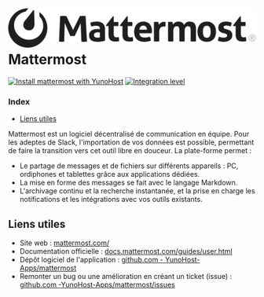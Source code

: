 # <img src="/images/mattermost_logo.svg" height="80px" alt="logo de mattermost"> Mattermost

[![Install mattermost with YunoHost](https://install-app.yunohost.org/install-with-yunohost.png)](https://install-app.yunohost.org/?app=mattermost) [![Integration level](https://dash.yunohost.org/integration/mattermost.svg)](https://dash.yunohost.org/appci/app/mattermost)

### Index

- [Liens utiles](#liens-utiles)

Mattermost est un logiciel décentralisé de communication en équipe. Pour les adeptes de Slack, l'importation de vos données est possible, permettant de faire la transition vers cet outil libre en douceur.
La plate-forme permet :

* Le partage de messages et de fichiers sur différents appareils : PC, ordiphones et tablettes grâce aux applications dédiées.
* La mise en forme des messages se fait avec le langage Markdown.
* L'archivage continu et la recherche instantanée, et la prise en charge les notifications et les intégrations avec vos outils existants.

## Liens utiles

+ Site web : [mattermost.com/](https://mattermost.com/)
+ Documentation officielle : [docs.mattermost.com/guides/user.html](https://docs.mattermost.com/guides/user.html)
+ Dépôt logiciel de l'application : [github.com - YunoHost-Apps/mattermost](https://github.com/YunoHost-Apps/mattermost_ynh)
+ Remonter un bug ou une amélioration en créant un ticket (issue) : [github.com -YunoHost-Apps/mattermost/issues](https://github.com/YunoHost-Apps/mattermost_ynh/issues)
